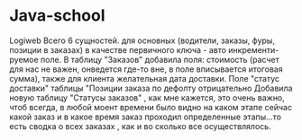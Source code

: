 Java-school
===========

Logiweb
Всего 6 сущностей. для основных (водители, заказы, фуры, позиции в заказах) в качестве первичного ключа - авто инкременти-
руемое поле.
В таблицу "Заказов" добавила поля: стоимость (расчет для нас не важен, онведется где-то вне, в поле вписывается итоговая сумма),
также для клиента желательная дата доставки.
Поле "статус доставки" таблицы "Позиции заказа по дефолту отрицательно
Добавила новую таблицу "Статусы заказов" , как мне кажется, это очень важно, чтоб всегда, в любой моент времени было видно
на каком этапе сейчас какой заказ и в какое время заказ проходил определенные этапы...то есть сводка о всех заказах , как и
во сколько все осуществлялось.
